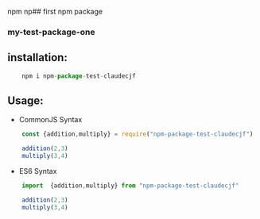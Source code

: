npm np## first npm package

### my-test-package-one

## installation: 
``` js 
    npm i npm-package-test-claudecjf
``` 

## Usage:
* CommonJS Syntax
```js 
    const {addition,multiply} = require("npm-package-test-claudecjf")

    addition(2,3)
    multiply(3,4)
```
* ES6 Syntax
```js 
    import  {addition,multiply} from "npm-package-test-claudecjf"

    addition(2,3)
    multiply(3,4)
```
